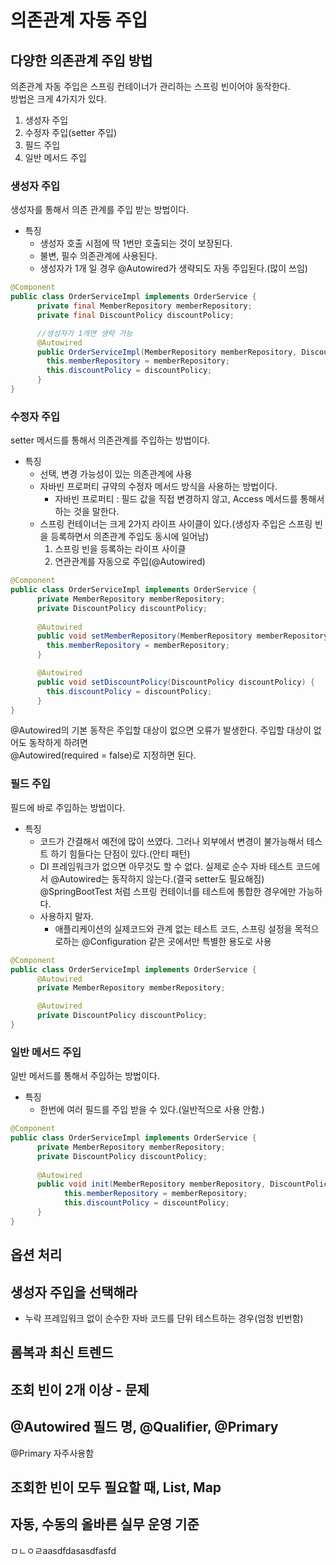 # 의존관계 자동 주입
## 다양한 의존관계 주입 방법
의존관계 자동 주입은 스프링 컨테이너가 관리하는 스프링 빈이어야 동작한다.  
방법은 크게 4가지가 있다.
1. 생성자 주입
2. 수정자 주입(setter 주입)
3. 필드 주입
4. 일반 메서드 주입

### 생성자 주입
생성자를 통해서 의존 관계를 주입 받는 방법이다.
- 특징
  - 생성자 호출 시점에 딱 1번만 호출되는 것이 보장된다.
  - 불변, 필수 의존관계에 사용된다.
  - 생성자가 1개 일 경우 @Autowired가 생략되도 자동 주입된다.(많이 쓰임)
``` java
@Component
public class OrderServiceImpl implements OrderService {
      private final MemberRepository memberRepository;
      private final DiscountPolicy discountPolicy;

      //생성자가 1개면 생략 가능
      @Autowired
      public OrderServiceImpl(MemberRepository memberRepository, DiscountPolicy discountPolicy) {
        this.memberRepository = memberRepository;
        this.discountPolicy = discountPolicy; 
      }
}
```
### 수정자 주입
setter 메서드를 통해서 의존관계를 주입하는 방법이다.
- 특징
  - 선택, 변경 가능성이 있는 의존관계에 사용
  - 자바빈 프로퍼티 규약의 수정자 메서드 방식을 사용하는 방법이다.
    - 자바빈 프로퍼티 : 필드 값을 직접 변경하지 않고, Access 메서드를 통해서 하는 것을 말한다.
  - 스프링 컨테이너는 크게 2가지 라이프 사이클이 있다.(생성자 주입은 스프링 빈을 등록하면서 의존관계 주입도 동시에 일어남)
    1. 스프링 빈을 등록하는 라이프 사이클
    2. 연관관계를 자동으로 주입(@Autowired)
 
``` java
@Component
public class OrderServiceImpl implements OrderService {
      private MemberRepository memberRepository;
      private DiscountPolicy discountPolicy;
      
      @Autowired
      public void setMemberRepository(MemberRepository memberRepository) {
        this.memberRepository = memberRepository; 
      }

      @Autowired
      public void setDiscountPolicy(DiscountPolicy discountPolicy) {
        this.discountPolicy = discountPolicy; 
      }
}
```
@Autowired의 기본 동작은 주입할 대상이 없으면 오류가 발생한다. 주입할 대상이 없어도 동작하게 하려면  
@Autowired(required = false)로 지정하면 된다.



### 필드 주입
필드에 바로 주입하는 방법이다.
- 특징
  - 코드가 간결해서 예전에 많이 쓰였다. 그러나 외부에서 변경이 불가능해서 테스트 하기 힘들다는 단점이 있다.(안티 패턴)
  - DI 프레임워크가 없으면 아무것도 할 수 없다. 실제로 순수 자바 테스트 코드에서 @Autowired는 동작하지 않는다.(결국 setter도 필요해짐)  
  @SpringBootTest 처럼 스프링 컨테이너를 테스트에 통합한 경우에만 가능하다.
  - 사용하지 말자.
    - 애플리케이션의 실제코드와 관계 없는 테스트 코드, 스프링 설정을 목적으로하는 @Configuration 같은 곳에서만 특별한 용도로 사용
``` java
@Component
public class OrderServiceImpl implements OrderService {
      @Autowired
      private MemberRepository memberRepository;

      @Autowired
      private DiscountPolicy discountPolicy;
}
```
### 일반 메서드 주입
일반 메서드를 통해서 주입하는 방법이다.
- 특징
  - 한번에 여러 필드를 주입 받을 수 있다.(일반적으로 사용 안함.)
``` java
@Component
public class OrderServiceImpl implements OrderService {
      private MemberRepository memberRepository;
      private DiscountPolicy discountPolicy;
      
      @Autowired
      public void init(MemberRepository memberRepository, DiscountPolicy discountPolicy) {
            this.memberRepository = memberRepository;
            this.discountPolicy = discountPolicy; 
      }
}
```

## 옵션 처리

## 생성자 주입을 선택해라
- 누락 프레임워크 없이 순수한 자바 코드를 단위 테스트하는 경우(엄청 빈번함)

## 롬복과 최신 트렌드
## 조회 빈이 2개 이상 - 문제
## @Autowired 필드 명, @Qualifier, @Primary
@Primary 자주사용함

## 조회한 빈이 모두 필요할 때, List, Map
## 자동, 수동의 올바른 실무 운영 기준
ㅁㄴㅇㄹaasdfdasasdfasfd
